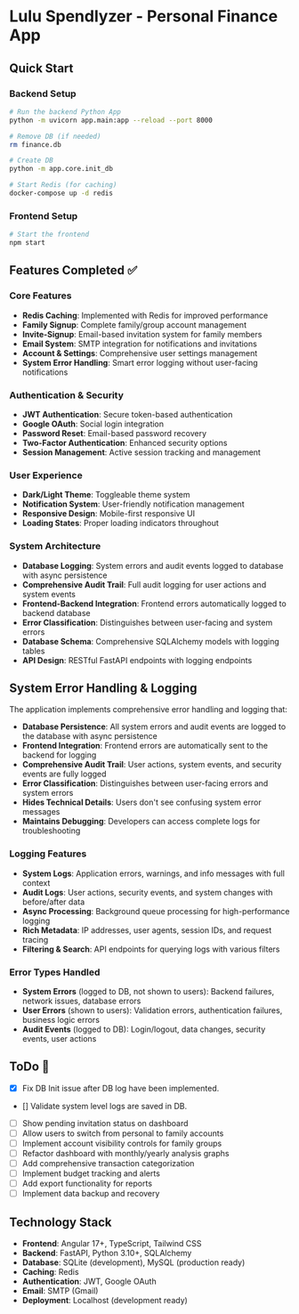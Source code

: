 # Lulu Spendlyzer - Personal Finance App

## Quick Start

### Backend Setup
```bash
# Run the backend Python App
python -m uvicorn app.main:app --reload --port 8000

# Remove DB (if needed)
rm finance.db

# Create DB
python -m app.core.init_db

# Start Redis (for caching)
docker-compose up -d redis
```

### Frontend Setup
```bash
# Start the frontend
npm start
```

## Features Completed ✅

### Core Features
- **Redis Caching**: Implemented with Redis for improved performance
- **Family Signup**: Complete family/group account management
- **Invite-Signup**: Email-based invitation system for family members
- **Email System**: SMTP integration for notifications and invitations
- **Account & Settings**: Comprehensive user settings management
- **System Error Handling**: Smart error logging without user-facing notifications

### Authentication & Security
- **JWT Authentication**: Secure token-based authentication
- **Google OAuth**: Social login integration
- **Password Reset**: Email-based password recovery
- **Two-Factor Authentication**: Enhanced security options
- **Session Management**: Active session tracking and management

### User Experience
- **Dark/Light Theme**: Toggleable theme system
- **Notification System**: User-friendly notification management
- **Responsive Design**: Mobile-first responsive UI
- **Loading States**: Proper loading indicators throughout

### System Architecture
- **Database Logging**: System errors and audit events logged to database with async persistence
- **Comprehensive Audit Trail**: Full audit logging for user actions and system events
- **Frontend-Backend Integration**: Frontend errors automatically logged to backend database
- **Error Classification**: Distinguishes between user-facing and system errors
- **Database Schema**: Comprehensive SQLAlchemy models with logging tables
- **API Design**: RESTful FastAPI endpoints with logging endpoints

## System Error Handling & Logging

The application implements comprehensive error handling and logging that:

- **Database Persistence**: All system errors and audit events are logged to the database with async persistence
- **Frontend Integration**: Frontend errors are automatically sent to the backend for logging
- **Comprehensive Audit Trail**: User actions, system events, and security events are fully logged
- **Error Classification**: Distinguishes between user-facing errors and system errors
- **Hides Technical Details**: Users don't see confusing system error messages
- **Maintains Debugging**: Developers can access complete logs for troubleshooting

### Logging Features
- **System Logs**: Application errors, warnings, and info messages with full context
- **Audit Logs**: User actions, security events, and system changes with before/after data
- **Async Processing**: Background queue processing for high-performance logging
- **Rich Metadata**: IP addresses, user agents, session IDs, and request tracing
- **Filtering & Search**: API endpoints for querying logs with various filters

### Error Types Handled
- **System Errors** (logged to DB, not shown to users): Backend failures, network issues, database errors
- **User Errors** (shown to users): Validation errors, authentication failures, business logic errors
- **Audit Events** (logged to DB): Login/logout, data changes, security events, user actions

## ToDo 🚧
- [x] Fix DB Init issue after DB log have been implemented.
- [] Validate system level logs are saved in DB.
- [ ] Show pending invitation status on dashboard
- [ ] Allow users to switch from personal to family accounts
- [ ] Implement account visibility controls for family groups
- [ ] Refactor dashboard with monthly/yearly analysis graphs
- [ ] Add comprehensive transaction categorization
- [ ] Implement budget tracking and alerts
- [ ] Add export functionality for reports
- [ ] Implement data backup and recovery

## Technology Stack

- **Frontend**: Angular 17+, TypeScript, Tailwind CSS
- **Backend**: FastAPI, Python 3.10+, SQLAlchemy
- **Database**: SQLite (development), MySQL (production ready)
- **Caching**: Redis
- **Authentication**: JWT, Google OAuth
- **Email**: SMTP (Gmail)
- **Deployment**: Localhost (development ready)